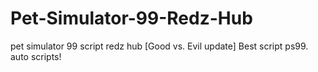 # Pet-Simulator-99-Redz-Hub
pet simulator 99 script redz hub [Good vs. Evil update] Best script ps99. auto scripts!
